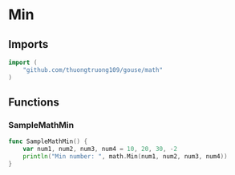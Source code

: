 # Min

## Imports

```go
import (
	"github.com/thuongtruong109/gouse/math"
)
```
## Functions


### SampleMathMin

```go
func SampleMathMin() {
	var num1, num2, num3, num4 = 10, 20, 30, -2
	println("Min number: ", math.Min(num1, num2, num3, num4))
}
```
